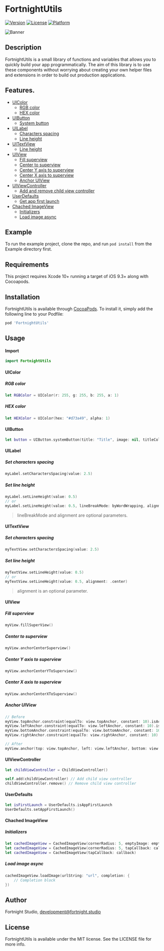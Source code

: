 # FortnightUtils

[![Version](https://img.shields.io/cocoapods/v/FortnightUtils.svg?style=flat)](https://cocoapods.org/pods/FortnightUtils)
[![License](https://img.shields.io/cocoapods/l/FortnightUtils.svg?style=flat)](https://cocoapods.org/pods/FortnightUtils)
[![Platform](https://img.shields.io/cocoapods/p/FortnightUtils.svg?style=flat)](https://cocoapods.org/pods/FortnightUtils)

![Banner](https://i.imgur.com/WpNWmtX.png)

## Description
FortnightUtils is a small library of functions and variables that allows you to quickly build your app programmatically. The aim of this library is to use these components without worrying about creating your own helper files and extensions in order to build out production applications.

## Features.

- [UIColor](#uicolor)
  - [RGB color](#rgb-color)
  - [HEX color](#hex-color)
- [UIButton](#uibutton)
  - [System button](#uibutton)
- [UILabel](#uilabel)
  - [Characters spacing](#set-characters-spacing)
  - [Line height](#set-line-height)
- [UITextView](#uitextview)
  - [Line height](#uitextview)
- [UIView](#uiview)
  - [Fill superview](#fill-superview)
  - [Center to superview](#center-to-superview)
  - [Center Y axis to superview](#center-y-axis-to-superview)
  - [Center X axis to superview](#center-x-axis-to-superview)
  - [Anchor UIView](#anchor-uiview)
- [UIViewController](#uiviewcontroller)
  - [Add and remove child view controller](#uiviewcontroller)
- [UserDefaults](#userdefaults)
  - [Get app first launch](#userdefaults)
- [Chached ImageView](#chached-imageview)
  - [Initializers](#initializers)
  - [Load image async](#load-image-async)

## Example

To run the example project, clone the repo, and run `pod install` from the Example directory first.

## Requirements

This project requires Xcode 10+ running a target of iOS 9.3+ along with Cocoapods.

## Installation

FortnightUtils is available through [CocoaPods](https://cocoapods.org). To install
it, simply add the following line to your Podfile:

```ruby
pod 'FortnightUtils'
```

## Usage

#### Import

```swift
import FortnightUtils
```

#### UIColor
##### RGB color
```swift
let RGBColor = UIColor(r: 255, g: 255, b: 255, a: 1)
```
##### HEX color
```swift
let HEXColor = UIColor(hex: "#d73a49", alpha: 1)
```

#### UIButton

```swift
let button = UIButton.systemButton(title: "Title", image: nil, titleColor: .red, font: nil, target: self, selector: #selector(buttonSelector))

```

#### UILabel
##### Set characters spacing
```swift
myLabel.setCharactersSpacing(value: 2.5)
```
##### Set line height
```swift
myLabel.setLineHeight(value: 0.5)
// or
myLabel.setLineHeight(value: 0.5, lineBreakMode: byWordWrapping, alignment: .center)
```
> lineBreakMode and alignment are optional parameters.

#### UITextView
##### Set characters spacing
```swift
myTextView.setCharactersSpacing(value: 2.5)
```
##### Set line height
```swift
myTextView.setLineHeight(value: 0.5)
// or
myTextView.setLineHeight(value: 0.5, alignment: .center)
```
> alignment is an optional parameter.

#### UIView
##### Fill superview
```swift
myView.fillSuperView()
```
##### Center to superview
```swift
myView.anchorCenterSuperview()
```
##### Center Y axis to superview
```swift
myView.anchorCenterYToSuperview()
```
##### Center X axis to superview
```swift
myView.anchorCenterXToSuperview()
```
##### Anchor UIView
```swift
// Before
myView.topAnchor.constraint(equalTo: view.topAnchor, constant: 10).isActive = true
myView.leftAnchor.constraint(equalTo: view.leftAnchor, constant: 10).isActive = true
myView.bottomAnchor.constraint(equalTo: view.bottomAnchor, constant: 10).isActive = true
myView.rightAnchor.constraint(equalTo: view.rightAnchor, constant: 10).isActive = true

// After
myView.anchor(top: view.topAnchor, left: view.leftAnchor, bottom: view.bottomAnchor, right: view.rightAnchor, topConstant: 10, leftConstant: 10, bottomConstant: 10, rightConstant: 10, widthConstant: 0, heightConstant: 0)
```

#### UIViewController
```swift
let childViewController = ChildViewController()

self.add(childViewController) // Add child view controller
childViewController.remove() // Remove child view controller
```

#### UserDefaults
```swift
let isFirstLaunch = UserDefaults.isAppFirstLaunch
UserDefaults.setAppFirstLaunch()
```

#### Chached ImageView
##### Initializers
```swift
let cachedImageView = CachedImageView(cornerRadius: 5, emptyImage: emptyImage)
let cachedImageView = CachedImageView(cornerRadius: 5, tapCallback: callback)
let cachedImageView = CachedImageView(tapCallback: callback)
```
##### Load image async
```swift
cachedImageView.loadImage(urlString: "url", completion: {
    // Completion block
})
```

## Author

Fortnight Studio, development@fortnight.studio

## License

FortnightUtils is available under the MIT license. See the LICENSE file for more info.
